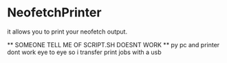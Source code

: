 # NeofetchPrinter
it allows you to print your neofetch output.



** SOMEONE TELL ME OF SCRIPT.SH DOESNT WORK **
py pc and printer dont work eye to eye so i transfer print jobs with a usb
